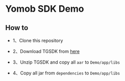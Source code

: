 # Yomob SDK Demo

## How to

- 1、Clone this repository

- 2、Download TGSDK from [here](https://support.yomob.com.cn/docs/sdk/download/#android)

- 3、Unzip TGSDK and copy all `aar` to `Demo/app/libs`

- 4、Copy all jar from `dependencies` to `Demo/app/libs`